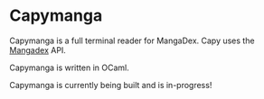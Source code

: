 # Capymanga

Capymanga is a full terminal reader for MangaDex. Capy uses the
[Mangadex](https://mangadex.org/) API.

Capymanga is written in OCaml.

Capymanga is currently being built and is in-progress!
